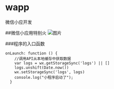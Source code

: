 # wapp
微信小应开发

##微信小应用特别火
![图片](http://g.hiphotos.baidu.com/baike/c0%3Dbaike92%2C5%2C5%2C92%2C30/sign=13733f35b4fb43160e12722841cd2d46/5d6034a85edf8db1e50d239a0f23dd54564e7428.jpg)

###程序的入口函数

```
onLaunch: function () {
    //调用API从本地缓存中获取数据
    var logs = wx.getStorageSync('logs') || []
    logs.unshift(Date.now())
    wx.setStorageSync('logs', logs)
    console.log("小程序启动了");
  }

```